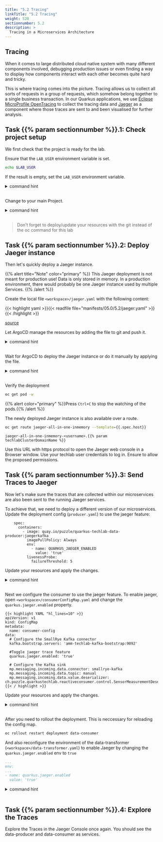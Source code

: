 ```yaml
---
title: "5.2 Tracing"
linkTitle: "5.2 Tracing"
weight: 520
sectionnumber: 5.2
description: >
  Tracing in a Microservices Architecture
---
```


## Tracing

When it comes to large distributed cloud native system with many different components involved, debugging production issues or even finding a way to display how components interact with each other becomes quite hard and tricky.

This is where tracing comes into the picture. Tracing allows us to collect all sorts of requests in a group of requests, which somehow belong together to a single business transaction.
In our Quarkus applications, we use [Eclipse MicroProfile OpenTracing](https://github.com/eclipse/microprofile-opentracing/blob/master/spec/src/main/asciidoc/microprofile-opentracing.asciidoc) to collect the tracing data and [Jaeger](https://www.jaegertracing.io/) as a component where those traces are sent to and been visualised for further analysis.


## Task {{% param sectionnumber %}}.1: Check project setup

We first check that the project is ready for the lab.

Ensure that the `LAB_USER` environment variable is set.

```bash
echo $LAB_USER
```

If the result is empty, set the `LAB_USER` environment variable.

<details><summary>command hint</summary>

```bash
export LAB_USER=<username>
```

</details><br/>


Change to your main Project.

<details><summary>command hint</summary>

```bash
oc project $LAB_USER
```

</details><br/>

> Don't forget to deploy/update your resources with the git instead of the oc command for this lab


## Task {{% param sectionnumber %}}.2: Deploy Jaeger instance

Then let's quickly deploy a Jaeger instance.

{{% alert title="Note" color="primary" %}}
This Jaeger deployment is not meant for production use! Data is only stored in memory. In a production environment, there would probably be one Jaeger instance used by multiple Services.
{{% /alert %}}


Create the local file `<workspace>/jaeger.yaml` with the following content:

{{< highlight yaml >}}{{< readfile file="manifests/05.0/5.2/jaeger.yaml" >}}{{< /highlight >}}

[source](https://raw.githubusercontent.com/puzzle/amm-techlab/master/manifests/05.0/5.2/jaeger.yaml)


Let ArgoCD manage the resources by adding the file to git and push it.

<details><summary>command hint</summary>

```bash
git add jaeger.yaml && git commit -m "Add Jaeger Manifest" && git push
```

</details><br/>

Wait for ArgoCD to deploy the Jaeger instance or do it manually by applying the file.

<details><summary>command hint</summary>

```bash
oc apply -f jaeger.yaml
```

Expected result:

```
jaeger.jaegertracing.io/jaeger-all-in-one-inmemory created
```

</details><br/>

Verify the deployment

```bash
oc get pod -w
```

{{% alert  color="primary" %}}Press `Ctrl+C` to stop the watching of the pods.{{% /alert %}}

The newly deployed Jaeger instance is also available over a route.

```bash
oc get route jaeger-all-in-one-inmemory --template={{.spec.host}}
```

```
jaeger-all-in-one-inmemory-<username>.{{% param techlabClusterDomainName %}}
```

Use this URL with https protocol to open the Jaeger web console in a Browser window. Use your techlab user credentials to log in. Ensure to allow the proposed permissions.


## Task {{% param sectionnumber %}}.3: Send Traces to Jaeger

Now let's make sure the traces that are collected within our microservices are also been sent to the running Jaeger services.


To achieve that, we need to deploy a different version of our microservices. Update the deployment config (`producer.yaml`) to use the jaeger feature:

```
    spec:
      containers:
        - image: quay.io/puzzle/quarkus-techlab-data-producer:jaegerkafka
          imagePullPolicy: Always
          env:
            - name: QUARKUS_JAEGER_ENABLED
              value: 'true'
          livenessProbe:
            failureThreshold: 5
```

Update your resources and apply the changes.

<details><summary>command hint</summary>

```bash
git add . && git commit -m "Enable jaeger feature on producer" && git push
```

</details><br/>

Next we configure the consumer to use the jaeger feature. To enable jaeger, open `<workspace>/consumerConfigMap.yaml` and change the `quarkus.jaeger.enabled` property.

```
{{< highlight YAML "hl_lines=10" >}}
apiVersion: v1
kind: ConfigMap
metadata:
  name: consumer-config
data:
  # Configure the SmallRye Kafka connector
  kafka.bootstrap.servers: 'amm-techlab-kafka-bootstrap:9092'

  #Toggle jaeger trace feature
  quarkus.jaeger.enabled: 'true'
  
  # Configure the Kafka sink
  mp.messaging.incoming.data.connector: smallrye-kafka
  mp.messaging.incoming.data.topic: manual
  mp.messaging.incoming.data.value.deserializer: ch.puzzle.quarkustechlab.reactiveconsumer.control.SensorMeasurementDeserializer
{{< / highlight >}}
```

Update your resources and apply the changes.

<details><summary>command hint</summary>

```bash
git add . && git commit -m "Enable jaeger feature on consumer" && git push
```

</details><br/>

After you need to rollout the deployment. This is neccessary for reloading the config map.

```bash
oc rollout restart deployment data-consumer
```


And also reconfigure the environment of the data-transformer (`<workspace>/data-transformer.yaml`) to enable Jaeger by changing the `quarkus.jaeger.enabled` env to `true`

```yaml
...
env:
...
- name: quarkus.jaeger.enabled
  value: 'true'
```

<details><summary>command hint</summary>

```bash
`git add . && git commit -m "Enable jaeger feature on transformer" && git push`
```

</details><br/>


## Task {{% param sectionnumber %}}.4: Explore the Traces

Explore the Traces in the Jaeger Console once again. You should see the data-producer and data-consumer as services.
